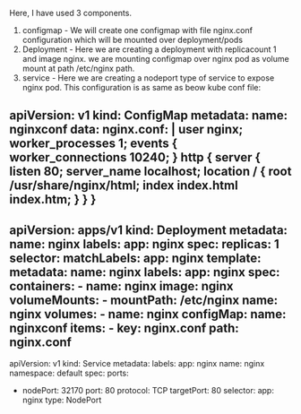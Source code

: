 Here, I have used 3 components.
1. configmap - We will create one configmap with file nginx.conf configuration which will be mounted over deployment/pods
2. Deployment - Here we are creating a deployment with replicacount 1 and image nginx. we are mounting configmap over nginx pod as volume mount at path /etc/nginx path.
3. service - Here we are creating a nodeport type of service to expose nginx pod.
This configuration is as same as beow kube conf file:

apiVersion: v1
kind: ConfigMap
metadata:
  name: nginxconf
data:
  nginx.conf: |
    user nginx;
    worker_processes  1;
    events {
      worker_connections  10240;
    }
    http {
      server {
          listen       80;
          server_name  localhost;
          location / {
            root   /usr/share/nginx/html;
            index  index.html index.htm;
        }
      }
    }
---
apiVersion: apps/v1
kind: Deployment
metadata:
  name: nginx
  labels:
      app: nginx
spec:
  replicas: 1
  selector:
      matchLabels:
        app: nginx
  template:
    metadata:
     name: nginx
     labels:
       app: nginx
    spec:
      containers:
       - name: nginx
         image: nginx
         volumeMounts:
           - mountPath: /etc/nginx
             name: nginx
      volumes:
        - name: nginx
          configMap:
            name: nginxconf
            items:
              - key: nginx.conf
                path: nginx.conf
---
apiVersion: v1
kind: Service
metadata:
  labels:
    app: nginx
  name: nginx
  namespace: default
spec:
  ports:
  - nodePort: 32170
    port: 80
    protocol: TCP
    targetPort: 80
  selector:
    app: nginx
  type: NodePort

